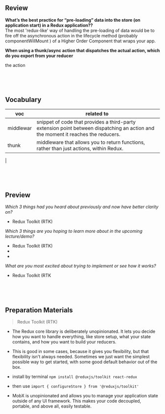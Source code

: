 ## Review

**What’s the best practice for “pre-loading” data into the store (on application start) in a Redux application??**   
The most 'redux-like' way of handling the pre-loading of data would be to fire off the asynchronous action in the lifecycle method (probably componentWillMount ) of a Higher Order Component that wraps your app.    


**When using a thunk/async action that dispatches the actual action, which do you export from your reducer**   
 
 the action


&nbsp;

&nbsp;

## Vocabulary

| voc | related to |
| --- | ---------- |
| middlewar | snippet of code that provides a third-party extension point between dispatching an action and the moment it reaches the reducers.           |
| thunk  |  middleware that allows you to return functions, rather than just actions, within Redux.            |
|

&nbsp;

&nbsp;

## Preview

_Which 3 things had you heard about previously and now have better clarity on?_

- Redux Toolkit (RTK)

_Which 3 things are you hoping to learn more about in the upcoming lecture/demo?_

- Redux Toolkit (RTK)
-
-

_What are you most excited about trying to implement or see how it works?_

- Redux Toolkit (RTK

&nbsp;

&nbsp;

## Preparation Materials

> Redux Toolkit (RTK)

- The Redux core library is deliberately unopinionated. It lets you decide how you want to handle everything, like store setup, what your state contains, and how you want to build your reducers.   

- This is good in some cases, because it gives you flexibility, but that flexibility isn't always needed. Sometimes we just want the simplest possible way to get started, with some good default behavior out of the box.   

- install by terminal 
`npm install @reduxjs/toolkit react-redux`

- then use 
`import { configureStore } from '@reduxjs/toolkit'`

- MobX is unopinionated and allows you to manage your application state outside of any UI framework. This makes your code decoupled, portable, and above all, easily testable.
&nbsp;